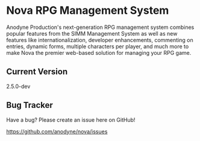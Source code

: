 # Nova RPG Management System

Anodyne Production's next-generation RPG management system combines popular features from the SIMM Management System as well as new features like internationalization, developer enhancements, commenting on entries, dynamic forms, multiple characters per player, and much more to make Nova the premier web-based solution for managing your RPG game.

## Current Version

2.5.0-dev

## Bug Tracker

Have a bug? Please create an issue here on GitHub!

https://github.com/anodyne/nova/issues